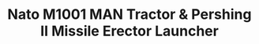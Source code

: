 ---
layout: product
title: "Nato M1001 MAN Tractor & Pershing Ⅱ Missile Erector Launcher"
price: "3700" 
desc: "Maketa"
img_path: "/assets/img/UA72084.webp"
brand: "N/A"
available: false
special_offer: false
new: false
soon: false
cat: "010000"
subcat: "013300"
subsubcat: "0N/A"
sifra: "UA72084"
popular: false
---
